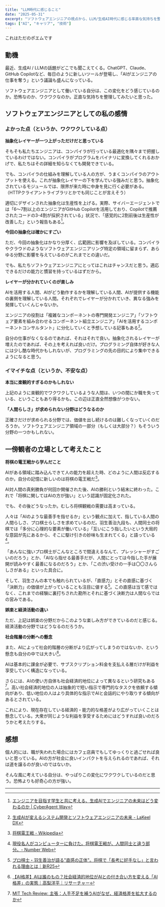 ```yaml
---
title: "LLM時代に感じること"
date: "2025-05-31"
excerpt: "ソフトウェアエンジニアの視点から、LLM/生成AI時代に感じる率直な気持ちを整理しました。恐怖よりも好奇心の方が強い理由とは。"
tags: ["AI", "キャリア", "技術"]
---
```


これはただのポエムです

## 動機

最近、生成AI / LLMの話題がどこでも聞こえてくる。ChatGPT、Claude、GitHub Copilotなど、毎日のように新しいツールが登場し、「AIがエンジニアの仕事を奪う」という議論も盛んになっている。

ソフトウェアエンジニアとして働いている自分は、この変化をどう感じているのか。恐怖なのか、ワクワクなのか。正直な気持ちを整理してみたいと思った。

## ソフトウェアエンジニアとしての私の感情

### よかった点（というか、ワクワクしている点）

**抽象化レイヤーが一つ上がっただけだと思っている**

そもそも私たちエンジニアは、コンパイラが行っている最適化を隅々まで把握しているわけではない。コンパイラがプログラムをバイナリに変換してくれるおかげで、私たちはその詳細を知らなくても開発できている。

でも、コンパイラの仕組みを理解している人の方が、うまくコンパイラのアウトプットを使える。これが抽象化レイヤーの下を学んでいる強みだと思う。抽象化されているモジュールでは、限界が来た時に中身を見に行く必要がある。（HTTPクライアントライブラリとかでも同じことが言えそう）

適切にデザインされた抽象化は生産性を上げる。実際、サイバーエージェントでは「6～7割以上のエンジニアがGitHub Copilotを活用しており、Copilotで推薦されたコードの3-4割が採択されている」状況で、「感覚的に2割前後は生産性が改善した」という報告もある[^1]。

**今回の抽象化は確かにすごい**

ただ、今回の抽象化はかなり分厚く、広範囲に影響を及ぼしている。コンパイラやクラウドのようなソフトウェアエンジニアリング特定の領域に留まらず、あらゆる分野に影響を与えているのがこれまでとの違いだ。

でも、私たちソフトウェアエンジニアにとってはこれはチャンスだと思う。適応できるだけの能力と慣習を持っているはずだから。

**レイヤーが分かれていくのが楽しみ**

AIを活用する人間、AIがどう動作するかを理解している人間、AIが提供する機能の裏側を理解している人間。それぞれでレイヤーが分かれていき、異なる強みを発揮していくんじゃないか。

エンジニアの役割は「複雑なコンポーネントの専門開発エンジニア」「ソフトウェア要素を組み合わせるコンポーネント組立エンジニア」「AIを活用するコンポーネントコンサルタント」に分化していくと予想している記事もある[^2]。

自分の仕事がなくなるのであれば、それはそれで良い。抽象化されるレイヤーが増えたのであれば、その上を考えれば良いだけ。プログラミング自体が好きな人には少し酷な時代かもしれないが、プログラミングの先の目的により集中できるようになると思う。

### イマイチな点（というか、不安な点）

**本当に楽観的すぎるのかもしれない**

上記のように楽観的でワクワクしているような人間は、いつの間にか職を失っている、ということもあり得るかも。この辺は正直全然想像がつかない。

**「人間らしさ」が求められない分野はどうなるのか**

正確さだけが求められる分野では、価値を出し続けるのは難しくなっていくのだろうか。ソフトウェアエンジニア領域の一部分（もしくは大部分？）もそういう分野の一つかもしれない。

## 一傍観者の立場として考えたこと

**将棋の電王戦から学んだこと**

AIがある領域に踏み込んできて人の能力を超えた時、どのように人間は反応するのか。自分の記憶に新しいのは将棋の電王戦だ[^3]。

AI対人間の真剣勝負が何回か開催された後、AIの勝利という結末に終わった。これで「将棋に関してはAIの方が強い」という認識が固定化された。

でも、その後どうなったか。むしろ将棋観戦の需要は高まっている。

人々は「AIのような最善手を指せるか」という観点に加えて、指している人間の人間らしさ、プロ棋士らしさを求めているのだ。羽生善治九段も、人間同士の将棋では「多分に心理的な要素が働いている」「互いにこう指したいという大局的な意図が先にあるから、そこに駆け引きの妙味も生まれてくる」と語っている[^4]。

「あんなに強いプロ棋士がこんなところで間違えるなんて、プレッシャーがすごいのだろう」とか、「AIなら指せる最善手だが、人間にとっては今指した手が展開が読みやすく最善になるのだろう」とか、「この渋い受けの一手は〇〇さんらしさがある」といった具合に。

そして、羽生さんの本でも触れられているが、「直感力」とその直感に基づく「決断力」の価値が上がっていることも注目に値する[^5]。この直感は当て感ではなく、これまでの経験に裏打ちされた勘所とそれに基づく決断力は人間ならではの営みである。

**娯楽と経済活動の違い**

ただ、上記は娯楽の分野だからこのような楽しみ方ができているのだと感じる。経済活動の分野ではどうなるのだろうか。

**社会階層の分断への懸念**

また、AIによって社会的階層の分断がより広がってしまうのではないか、という懸念も自分の中では大きい[^6]。

AIは基本的に課金が必要で、サブスクリプション料金を支払える層だけが利益を享受していく構造になっている。

さらには、AIの使い方自体も社会経済的地位によって異なるという研究もある[^7]。高い社会経済的地位の人は抽象的で短い指示で専門的なタスクを依頼する傾向があり、低い地位の人はより具体的な指示でAIと会話的にやり取りする傾向があるとされている。

これにより、現在存在している経済的・能力的な格差がより広がっていくことは懸念している。大衆が同じような利益を享受するためにはどうすれば良いのだろうかと考えたりする。

## 感想

個人的には、職が失われた場合にはカフェ店員でもしてゆっくりと過ごせれば良いと思っている。AIの方が社会に良いインパクトを与えられるのであれば、それは道を譲るのが良いのではないか。

そんな風に考えている自分は、やっぱりこの変化にワクワクしているのだと思う。恐怖よりも好奇心の方が強い。

---


[^1]: [エンジニアを目指す学生と共に考える、生成AIでエンジニアの未来はどう変わるのか | CyberAgent Way](https://www.cyberagent.co.jp/way/list/detail/id=29513)
[^2]: [生成AIが変えるシステム開発とソフトウェアエンジニアの未来 - LaKeel DX](https://dx.lakeel.com/column/generative_ai_system_development/)
[^3]: [将棋電王戦 - Wikipedia](https://ja.wikipedia.org/wiki/将棋電王戦)
[^4]: [現役名人がコンピューターに負けた。将棋電王戦が、人間同士と違う部分。- Number Web](https://number.bunshun.jp/articles/-/827817)
[^5]: [プロ棋士・羽生善治が語る"直感の正体"。将棋で「長考に好手なし」と言われる理由とは｜新R25](https://r25.jp/articles/928885030214434816)
[^6]: [【AI格差】AIは誰のもの？社会経済的地位がAIとの付き合い方を変える「AI格差」の実態｜高梨洋平｜リサーチャー](https://note.com/takanashi_ai/n/n0652a2c1b458)
[^7]: [MIT Tech Review: 主張：人手不足を補うAIがなぜ、経済格差を拡大するのか](https://www.technologyreview.jp/s/344571/what-will-ai-mean-for-economic-inequality/)